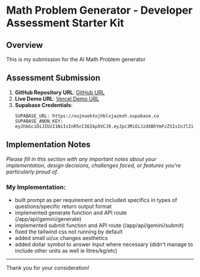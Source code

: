 # Math Problem Generator - Developer Assessment Starter Kit

## Overview

This is my submission for the AI Math Problem generator

## Assessment Submission

1. **GitHub Repository URL**: [GitHub URL](https://github.com/aidijohari/ottodot-app-submission)
2. **Live Demo URL**: [Vercel Demo URL](https://ottodot-app-submission.vercel.app/)
3. **Supabase Credentials**:
   ```
   SUPABASE_URL: https://oujnuoktojhblxjazmzh.supabase.co
   SUPABASE_ANON_KEY: eyJhbGciOiJIUzI1NiIsInR5cCI6IkpXVCJ9.eyJpc3MiOiJzdXBhYmFzZSIsInJlZiI6Im91am51b2t0b2poYmx4amF6bXpoIiwicm9sZSI6ImFub24iLCJpYXQiOjE3NTk1NjY3NTcsImV4cCI6MjA3NTE0Mjc1N30.Jl7YGxRezQvxPpqaLjMnYQK1MWpfEiFCflu5D4fi3yg
   ```

## Implementation Notes

*Please fill in this section with any important notes about your implementation, design decisions, challenges faced, or features you're particularly proud of.*

### My Implementation:

- built prompt as per requirement and included specifics in types of questions/specific return output format
- implemented generate function and API route (/app/api/gemini/generate)
- implemented submit function and API route (/app/api/gemini/submit)
- fixed the tailwind css not running by default
- added small ui/ux changes aesthetics 
- added dollar symbol to answer input where necessary (didn't manage to include other units as well ie litres/kg/etc)

---

Thank you for your consideration!